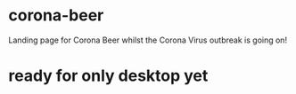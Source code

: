 # corona-beer
Landing page for Corona Beer whilst the Corona Virus outbreak is going on!

# ready for only desktop yet
